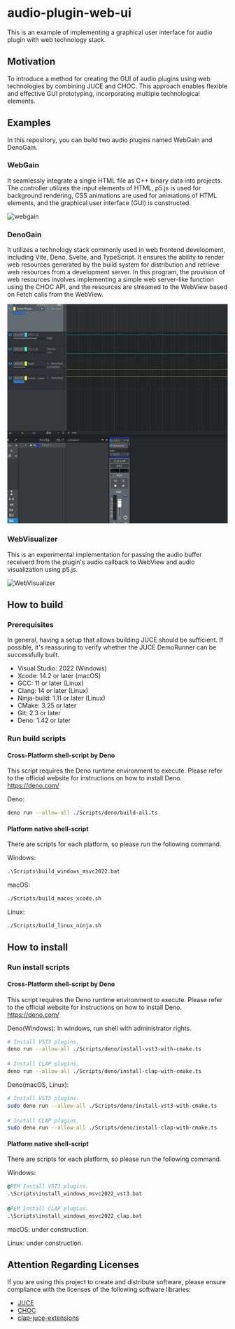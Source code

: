 # audio-plugin-web-ui
This is an example of implementing a graphical user interface for audio plugin with web technology stack.

## Motivation

To introduce a method for creating the GUI of audio plugins using web technologies by combining JUCE and CHOC. This approach enables flexible and effective GUI prototyping, incorporating multiple technological elements.

## Examples

In this repository, you can build two audio plugins named WebGain and DenoGain.

### WebGain

It seamlessly integrate a single HTML file as C++ binary data into projects. The controller utilizes the input elements of HTML, p5.js is used for background rendering, CSS animations are used for animations of HTML elements, and the graphical user interface (GUI) is constructed.

![webgain](img/webgain.gif)

### DenoGain

It utilizes a technology stack commonly used in web frontend development, including Vite, Deno, Svelte, and TypeScript. It ensures the ability to render web resources generated by the build system for distribution and retrieve web resources from a development server. In this program, the provision of web resources involves implementing a simple web server-like function using the CHOC API, and the resources are streamed to the WebView based on Fetch calls from the WebView.

![DenoGain](img/denogain.gif)

### WebVisualizer

This is an experimental implementation for passing the audio buffer receiverd from the plugin's audio callback to WebView and audio visualization using p5.js.

![WebVisualizer](img/webvisualizer.gif)

## How to build

### Prerequisites

In general, having a setup that allows building JUCE should be sufficient. If possible, it's reassuring to verify whether the JUCE DemoRunner can be successfully built.

+ Visual Studio: 2022 (Windows)
+ Xcode: 14.2 or later (macOS)
+ GCC: 11 or later (Linux)
+ Clang: 14 or later (Linux)
+ Ninja-build: 1.11 or later (Linux)
+ CMake: 3.25 or later
+ Git: 2.3 or later
+ Deno: 1.42 or later

### Run build scripts

#### Cross-Platform shell-script by Deno

This script requires the Deno runtime environment to execute.
Please refer to the official website for instructions on how to install Deno.
https://deno.com/

Deno:
```sh
deno run --allow-all ./Scripts/deno/build-all.ts
```

#### Platform native shell-script

There are scripts for each platform, so please run the following command.

Windows:
```bat
.\Scripts\build_windows_msvc2022.bat
```

macOS:
```sh
./Scripts/build_macos_xcode.sh
```

Linux:
```sh
./Scripts/build_linux_ninja.sh
```

## How to install

### Run install scripts

#### Cross-Platform shell-script by Deno

This script requires the Deno runtime environment to execute.
Please refer to the official website for instructions on how to install Deno.
https://deno.com/

Deno(Windows):
In windows, run shell with administrator rights.
```sh
# Install VST3 plugins.
deno run --allow-all ./Scripts/deno/install-vst3-with-cmake.ts

# Install CLAP plugins.
deno run --allow-all ./Scripts/deno/install-clap-with-cmake.ts
```

Deno(macOS, Linux):
```sh
# Install VST3 plugins.
sudo deno run --allow-all ./Scripts/deno/install-vst3-with-cmake.ts

# Install CLAP plugins.
sudo deno run --allow-all ./Scripts/deno/install-clap-with-cmake.ts
```

#### Platform native shell-script

There are scripts for each platform, so please run the following command.

Windows:
```bat
@REM Install VST3 plugins.
.\Scripts\install_windows_msvc2022_vst3.bat

@REM Install CLAP plugins.
.\Scripts\install_windows_msvc2022_clap.bat
```

macOS: under construction.

Linux: under construction.

## Attention Regarding Licenses

If you are using this project to create and distribute software, please ensure compliance with the licenses of the following software libraries:

+ [JUCE](https://github.com/juce-framework/JUCE)  
+ [CHOC](https://github.com/Tracktion/choc)  
+ [clap-juce-extensions](https://github.com/free-audio/clap-juce-extensions)  
